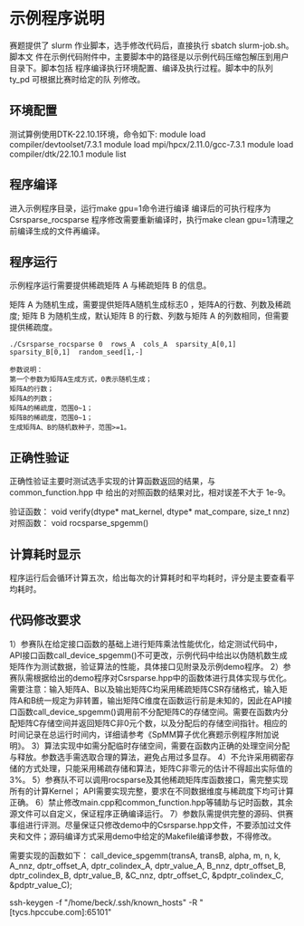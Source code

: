 # 示例程序说明

赛题提供了 slurm 作业脚本，选手修改代码后，直接执行 sbatch slurm-job.sh。脚本文
件在示例代码附件中，主要脚本中的路径是以示例代码压缩包解压到用户目录下。脚本包括
程序编译执行环境配置、编译及执行过程。脚本中的队列 ty_pd 可根据比赛时给定的队
列修改。

## 环境配置
测试算例使用DTK-22.10.1环境，命令如下: 
module load compiler/devtoolset/7.3.1
module load mpi/hpcx/2.11.0/gcc-7.3.1
module load compiler/dtk/22.10.1
module list

## 程序编译    
进入示例程序目录，运行make gpu=1命令进行编译 
编译后的可执行程序为Csrsparse_rocsparse 
程序修改需要重新编译时，执行make clean gpu=1清理之前编译生成的文件再编译。

## 程序运行
示例程序运行需要提供稀疏矩阵 A 与稀疏矩阵 B 的信息。

矩阵 A 为随机生成，需要提供矩阵A随机生成标志0 ，矩阵A的行数、列数及稀疏度;
矩阵 B 为随机生成，默认矩阵 B 的行数、列数与矩阵 A 的列数相同，但需要提供稀疏度。

```shell
./Csrsparse_rocsparse 0  rows_A  cols_A  sparsity_A[0,1]  sparsity_B[0,1]  random_seed[1,-]

参数说明：
第一个参数为矩阵A生成方式，0表示随机生成；
矩阵A的行数；
矩阵A的列数；
矩阵A的稀疏度，范围0~1；
矩阵B的稀疏度，范围0~1；
生成矩阵A、B的随机数种子，范围>=1。
```

## 正确性验证
正确性验证主要时测试选手实现的计算函数返回的结果，与 common_function.hpp 中
给出的对照函数的结果对比，相对误差不大于 1e-9。

验证函数：
void verify(dtype* mat_kernel, dtype* mat_compare, size_t nnz)
对照函数：
void rocsparse_spgemm()

## 计算耗时显示
程序运行后会循环计算五次，给出每次的计算耗时和平均耗时，评分是主要查看平均耗时。


## 代码修改要求
1）参赛队在给定接口函数的基础上进行矩阵乘法性能优化，给定测试代码中，API接口函数call_device_spgemm()不可更改，示例代码中给出以伪随机数生成矩阵作为测试数据，验证算法的性能，具体接口见附录及示例demo程序。
2）参赛队需根据给出的demo程序对Csrsparse.hpp中的函数体进行具体实现与优化。需要注意：输入矩阵A、B以及输出矩阵C均采用稀疏矩阵CSR存储格式，输入矩阵A和B统一规定为非转置，输出矩阵C维度在函数运行前是未知的，因此在API接口函数call_device_spgemm()调用前不分配矩阵C的存储空间。需要在函数内分配矩阵C存储空间并返回矩阵C非0元个数，以及分配后的存储空间指针。相应的时间记录在总运行时间内，详细请参考《SpMM算子优化赛题示例程序附加说明》。
3）算法实现中如需分配临时存储空间，需要在函数内正确的处理空间分配与释放。参数选手需选取合理的算法，避免占用过多显存。
4）不允许采用稠密存储的方式处理，只能采用稀疏存储和算法，矩阵C非零元的估计不得超出实际值的3%。
5）参赛队不可以调用rocsparse及其他稀疏矩阵库函数接口，需完整实现所有的计算Kernel； API需要实现完整，要求在不同数据维度与稀疏度下均可计算正确。
6）禁止修改main.cpp和common_function.hpp等辅助与记时函数，其余源文件可以自定义，保证程序正确编译运行。
7）参数队需提供完整的源码、供赛事组进行评测。尽量保证只修改demo中的Csrsparse.hpp文件，不要添加过文件夹和文件；源码编译方式采用demo中给定的Makefile编译参数，不得修改。

需要实现的函数如下：
call_device_spgemm(transA, transB, alpha, m, n, k, 
		A_nnz, dptr_offset_A, dptr_colindex_A, dptr_value_A,
		B_nnz, dptr_offset_B, dptr_colindex_B, dptr_value_B,
		&C_nnz, dptr_offset_C, &pdptr_colindex_C, &pdptr_value_C);





ssh-keygen -f "/home/beck/.ssh/known_hosts" -R "[tycs.hpccube.com]:65101"

